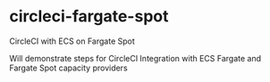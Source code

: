 # circleci-fargate-spot
CircleCI with ECS on Fargate Spot

Will demonstrate steps for CircleCI Integration with ECS Fargate and Fargate Spot capacity providers
